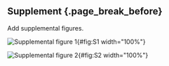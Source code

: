 ## Supplement {.page_break_before}

Add supplemental figures.

![Supplemental figure 1](figureS1.svg "Figure S1"){#fig:S1 width="100%"}

![Supplemental figure 2](figureS2.svg "Figure S2"){#fig:S2 width="100%"}
<div id="refs"></div>

